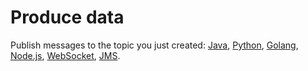 # Produce data
Publish messages to the topic you just created: [Java], [Python], [Golang], [Node.js], [WebSocket], [JMS].

[Java]: https://astra.datastax.com/org/bee2add4-3a5b-4818-852d-b235e4690bec/streaming/pulsar-gcp-useast1/tenants/quickstart/connect/java/producer

[Python]: https://astra.datastax.com/org/bee2add4-3a5b-4818-852d-b235e4690bec/streaming/pulsar-gcp-useast1/tenants/quickstart/connect/python/producer

[Golang]: https://astra.datastax.com/org/bee2add4-3a5b-4818-852d-b235e4690bec/streaming/pulsar-gcp-useast1/tenants/quickstart/connect/golang/producer

[Node.js]: https://astra.datastax.com/org/bee2add4-3a5b-4818-852d-b235e4690bec/streaming/pulsar-gcp-useast1/tenants/quickstart/connect/nodejs/producer

[WebSocket]: https://astra.datastax.com/org/bee2add4-3a5b-4818-852d-b235e4690bec/streaming/pulsar-gcp-useast1/tenants/quickstart/connect/websocket/producer

[JMS]: https://astra.datastax.com/org/bee2add4-3a5b-4818-852d-b235e4690bec/streaming/pulsar-gcp-useast1/tenants/quickstart/connect/jms/produce